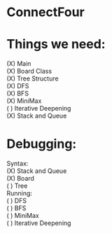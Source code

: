 # ConnectFour
# Things we need:
   (X) Main <br/>
   (X) Board Class <br/>
   (X) Tree Structure <br/>
   (X) DFS <br/>
   (X) BFS <br/>
   (X) MiniMax <br/>
   ( ) Iterative Deepening <br/>
   (X) Stack and Queue <br/>
   
# Debugging:
   Syntax: <br/>
      (X) Stack and Queue <br/>
      (X) Board <br/>
      ( ) Tree <br/>
   Running: <br/>
      ( ) DFS <br/>
      ( ) BFS <br/>
      ( ) MiniMax <br/>
      ( ) Iterative Deepening <br/>
